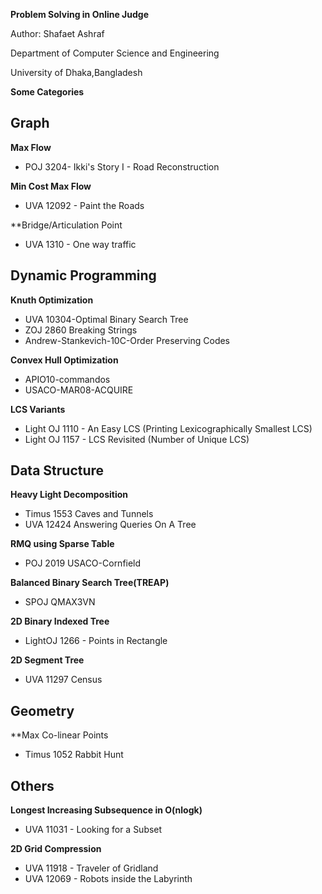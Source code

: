 ﻿**Problem Solving in Online Judge**

Author: Shafaet Ashraf

Department of Computer Science and Engineering

University of Dhaka,Bangladesh


**Some Categories**


**Graph**
------------

**Max Flow**

- POJ 3204- Ikki's Story I - Road Reconstruction

**Min Cost Max Flow**

- UVA 12092 - Paint the Roads

**Bridge/Articulation Point

- UVA 1310 - One way traffic


**Dynamic Programming**
------------------------

**Knuth Optimization**

- UVA 10304-Optimal Binary Search Tree
- ZOJ 2860 Breaking Strings
- Andrew-Stankevich-10C-Order Preserving Codes

**Convex Hull Optimization**

- APIO10-commandos
- USACO-MAR08-ACQUIRE

**LCS Variants**

- Light OJ 1110 - An Easy LCS (Printing Lexicographically Smallest LCS)
- Light OJ 1157 - LCS Revisited (Number of Unique LCS)



**Data Structure**
-----------------------

**Heavy Light Decomposition**

- Timus 1553 Caves and Tunnels
- UVA 12424 Answering Queries On A Tree


**RMQ using Sparse Table**

- POJ 2019 USACO-Cornfield

**Balanced Binary Search Tree(TREAP)**

- SPOJ QMAX3VN

**2D Binary Indexed Tree**

- LightOJ 1266 - Points in Rectangle 

**2D Segment Tree**

- UVA 11297 Census  


**Geometry**
---------------------

**Max Co-linear Points

- Timus 1052 Rabbit Hunt


**Others**
---------------------

**Longest Increasing Subsequence in O(nlogk)**

- UVA 11031 - Looking for a Subset

**2D Grid Compression**

- UVA 11918 - Traveler of Gridland
- UVA 12069 - Robots inside the Labyrinth

